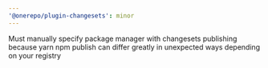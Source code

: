 ```yaml
---
'@onerepo/plugin-changesets': minor
---
```


Must manually specify package manager with changesets publishing because yarn npm publish can differ greatly in unexpected ways depending on your registry
